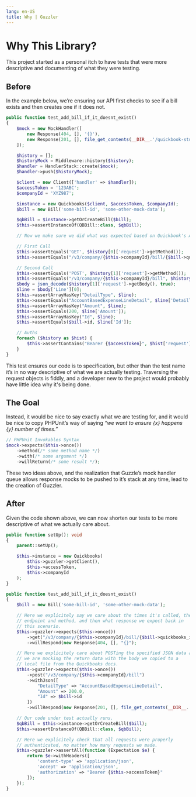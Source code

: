 ```yaml
---
lang: en-US
title: Why | Guzzler
---
```


# Why This Library?

This project started as a personal itch to have tests that were more descriptive and documenting of what they were testing.

## Before

In the example below, we’re ensuring our API first checks to see if a bill exists and then creates one if it does not.

```php
public function test_add_bill_if_it_doesnt_exist()
{
    $mock = new MockHandler([
        new Response(404, [], '{}'),
        new Response(201, [], file_get_contents(__DIR__.'/quickbook-stubs/bill-created.json')),
    ]);

    $history = [];
    $historyMock = Middleware::history($history);
    $handler = HandlerStack::create($mock);
    $handler->push($historyMock);

    $client = new Client(['handler' => $handler]);
    $accessToken = '123ABC';
    $companyId = 'XYZ987';

    $instance = new Quickbooks($client, $accessToken, $companyId);
    $bill = new Bill('some-bill-id', 'some-other-mock-data');

    $qbBill = $instance->getOrCreateBill($bill);
    $this->assertInstanceOf(QBBill::class, $qbBill);

    // Now we make sure we did what was expected based on Quickbook's API Docs.

    // First Call
    $this->assertEquals('GET', $history[0]['request']->getMethod());
    $this->assertEquals("/v3/company/{$this->companyId}/bill/{$bill->quickbooks_id}", $history[0]['request']->getUri()->getPath());

    // Second Call
    $this->assertEquals('POST', $history[1]['request']->getMethod());
    $this->assertEquals("/v3/company/{$this->companyId}/bill", $history[1]['request']->getUri()->getPath());
    $body = json_decode($history[1]['request']->getBody(), true);
    $line = $body['Line'][0];
    $this->assertArrayHasKey("DetailType", $line);
    $this->assertEquals("AccountBasedExpenseLineDetail", $line['DetailType']);
    $this->assertArrayHasKey("Amount", $line);
    $this->assertEquals(200, $line['Amount']);
    $this->assertArrayHasKey("Id", $line);
    $this->assertEquals($bill->id, $line['Id']);

    // Auths
    foreach ($history as $hist) {
        $this->assertContains("Bearer {$accessToken}", $hist['request']->getHeader('authorization'), "Not all requests were authorized.");
    }
}
```

This test ensures our code is to specification, but other than the test name it’s in no way descriptive of what we are actually testing. Traversing the request objects is fiddly, and a developer new to the project would probably have little idea why it's being done.

## The Goal

Instead, it would be nice to say exactly what we are testing for, and it would be nice to copy PHPUnit’s way of saying _“we want to ensure {x} happens {y} number of times.”_

```php
// PHPUnit Invokables Syntax
$mock->expects($this->once())
    ->method(/* some method name */)
    ->with(/* some argument */)
    ->willReturn(/* some result */);
```

These two ideas above, and the realization that Guzzle’s mock handler queue allows response mocks to be pushed to it’s stack at any time, lead to the creation of Guzzler.

## After

Given the code shown above, we can now shorten our tests to be more descriptive of what we actually care about.

```php
public function setUp(): void
{
    parent::setUp();

    $this->instance = new Quickbooks(
        $this->guzzler->getClient(),
        $this->accessToken,
        $this->companyId
    );
}

public function test_add_bill_if_it_doesnt_exist()
{
    $bill = new Bill('some-bill-id', 'some-other-mock-data');

    // Here we explicitely say we care about the times it's called, the
    // endpoint and method, and then what response we expect back in
    // this scenario.
    $this->guzzler->expects($this->once())
        ->get("/v3/company/{$this->companyId}/bill/{$bill->quickbooks_id}")
        ->willRespond(new Response(404, [], "{}");

    // Here we explicitely care about POSTing the specified JSON data and
    // we are mocking the return data with the body we copied to a
    // local file from the Quickbooks docs.
    $this->guzzler->expects($this->once())
        ->post("/v3/company/{$this->companyId}/bill")
        ->withJson([
            "DetailType" => "AccountBasedExpenseLineDetail",
            "Amount" => 200.0,
            "Id" => $bill->id
        ])
        ->willRespond(new Response(201, [], file_get_contents(__DIR__.'/quickbook-stubs/bill-created.json')));

    // Our code under test actually runs.
    $qbBill = $this->instance->getOrCreateBill($bill);
    $this->assertInstanceOf(QBBill::class, $qbBill);

    // Here we explicitely check that all requests were properly
    // authenticated, no matter how many requests we made.
    $this->guzzler->assertAll(function (Expectation $e) {
        return $e->withHeaders([
            'content-type' => 'application/json',
            'accept' => 'application/json',
            'authorization' => "Bearer {$this->accessToken}"
        ]);
    });
}
```